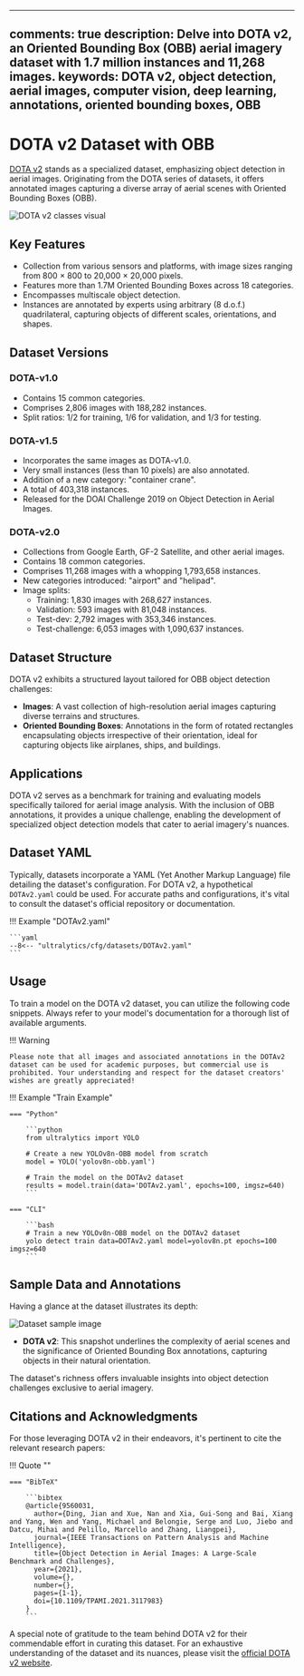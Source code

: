 ______________________________________________________________________

## comments: true description: Delve into DOTA v2, an Oriented Bounding Box (OBB) aerial imagery dataset with 1.7 million instances and 11,268 images. keywords: DOTA v2, object detection, aerial images, computer vision, deep learning, annotations, oriented bounding boxes, OBB

# DOTA v2 Dataset with OBB

[DOTA v2](https://captain-whu.github.io/DOTA/index.html) stands as a specialized dataset, emphasizing object detection in aerial images. Originating from the DOTA series of datasets, it offers annotated images capturing a diverse array of aerial scenes with Oriented Bounding Boxes (OBB).

![DOTA v2 classes visual](https://user-images.githubusercontent.com/26833433/259461765-72fdd0d8-266b-44a9-8199-199329bf5ca9.jpg)

## Key Features

- Collection from various sensors and platforms, with image sizes ranging from 800 × 800 to 20,000 × 20,000 pixels.
- Features more than 1.7M Oriented Bounding Boxes across 18 categories.
- Encompasses multiscale object detection.
- Instances are annotated by experts using arbitrary (8 d.o.f.) quadrilateral, capturing objects of different scales, orientations, and shapes.

## Dataset Versions

### DOTA-v1.0

- Contains 15 common categories.
- Comprises 2,806 images with 188,282 instances.
- Split ratios: 1/2 for training, 1/6 for validation, and 1/3 for testing.

### DOTA-v1.5

- Incorporates the same images as DOTA-v1.0.
- Very small instances (less than 10 pixels) are also annotated.
- Addition of a new category: "container crane".
- A total of 403,318 instances.
- Released for the DOAI Challenge 2019 on Object Detection in Aerial Images.

### DOTA-v2.0

- Collections from Google Earth, GF-2 Satellite, and other aerial images.
- Contains 18 common categories.
- Comprises 11,268 images with a whopping 1,793,658 instances.
- New categories introduced: "airport" and "helipad".
- Image splits:
  - Training: 1,830 images with 268,627 instances.
  - Validation: 593 images with 81,048 instances.
  - Test-dev: 2,792 images with 353,346 instances.
  - Test-challenge: 6,053 images with 1,090,637 instances.

## Dataset Structure

DOTA v2 exhibits a structured layout tailored for OBB object detection challenges:

- **Images**: A vast collection of high-resolution aerial images capturing diverse terrains and structures.
- **Oriented Bounding Boxes**: Annotations in the form of rotated rectangles encapsulating objects irrespective of their orientation, ideal for capturing objects like airplanes, ships, and buildings.

## Applications

DOTA v2 serves as a benchmark for training and evaluating models specifically tailored for aerial image analysis. With the inclusion of OBB annotations, it provides a unique challenge, enabling the development of specialized object detection models that cater to aerial imagery's nuances.

## Dataset YAML

Typically, datasets incorporate a YAML (Yet Another Markup Language) file detailing the dataset's configuration. For DOTA v2, a hypothetical `DOTAv2.yaml` could be used. For accurate paths and configurations, it's vital to consult the dataset's official repository or documentation.

!!! Example "DOTAv2.yaml"

````
```yaml
--8<-- "ultralytics/cfg/datasets/DOTAv2.yaml"
```
````

## Usage

To train a model on the DOTA v2 dataset, you can utilize the following code snippets. Always refer to your model's documentation for a thorough list of available arguments.

!!! Warning

```
Please note that all images and associated annotations in the DOTAv2 dataset can be used for academic purposes, but commercial use is prohibited. Your understanding and respect for the dataset creators' wishes are greatly appreciated!
```

!!! Example "Train Example"

````
=== "Python"

    ```python
    from ultralytics import YOLO

    # Create a new YOLOv8n-OBB model from scratch
    model = YOLO('yolov8n-obb.yaml')

    # Train the model on the DOTAv2 dataset
    results = model.train(data='DOTAv2.yaml', epochs=100, imgsz=640)
    ```

=== "CLI"

    ```bash
    # Train a new YOLOv8n-OBB model on the DOTAv2 dataset
    yolo detect train data=DOTAv2.yaml model=yolov8n.pt epochs=100 imgsz=640
    ```
````

## Sample Data and Annotations

Having a glance at the dataset illustrates its depth:

![Dataset sample image](https://captain-whu.github.io/DOTA/images/instances-DOTA.jpg)

- **DOTA v2**: This snapshot underlines the complexity of aerial scenes and the significance of Oriented Bounding Box annotations, capturing objects in their natural orientation.

The dataset's richness offers invaluable insights into object detection challenges exclusive to aerial imagery.

## Citations and Acknowledgments

For those leveraging DOTA v2 in their endeavors, it's pertinent to cite the relevant research papers:

!!! Quote ""

````
=== "BibTeX"

    ```bibtex
    @article{9560031,
      author={Ding, Jian and Xue, Nan and Xia, Gui-Song and Bai, Xiang and Yang, Wen and Yang, Michael and Belongie, Serge and Luo, Jiebo and Datcu, Mihai and Pelillo, Marcello and Zhang, Liangpei},
      journal={IEEE Transactions on Pattern Analysis and Machine Intelligence},
      title={Object Detection in Aerial Images: A Large-Scale Benchmark and Challenges},
      year={2021},
      volume={},
      number={},
      pages={1-1},
      doi={10.1109/TPAMI.2021.3117983}
    }
    ```
````

A special note of gratitude to the team behind DOTA v2 for their commendable effort in curating this dataset. For an exhaustive understanding of the dataset and its nuances, please visit the [official DOTA v2 website](https://captain-whu.github.io/DOTA/index.html).
